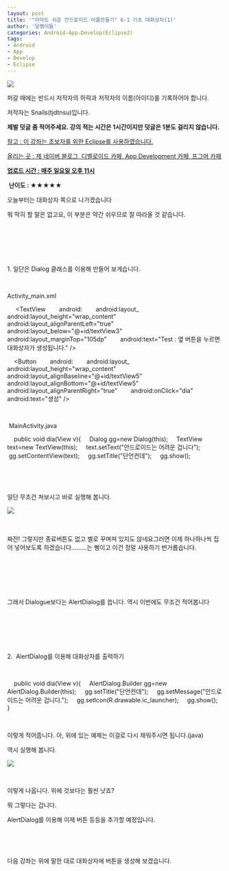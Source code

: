 ```yaml
---
layout: post
title: '"아마도 쉬운 안드로이드 어플만들기" 6-1 기초 대화상자(1)'
author: '달팽이들'
categories: Android-App-Develop(Eclipse2)
tags:
- Android
- App
- Develop
- Eclipse
---
```



<script> location.href='https://cafe.naver.com/develoid/303020' ; </script>

<p></p>
<p><img src="https://dthumb-phinf.pstatic.net/?src=%22http%3A%2F%2Fpostfiles3.naver.net%2F20130523_178%2Ftjdtnsu_1369283538974akCh1_JPEG%2Fand.jpg%3Ftype%3Dw2%22&amp;type=cafe_wa740"></p>
<p>퍼갈 때에는 반드시 저작자의 허락과 저작자의 이름(아이디)를 기록하어야 합니다.</p>
<p>저작자는 Snails(tjdtnsu)입니다.</p>
<p><strong>제발 덧글 좀 적어주세요. 강의 적는 시간은 1시간이지만 덧글은 1분도 걸리지 않습니다.</strong></p>
<p><u>참고 : 이 강좌는 초보자를 위한 Eclipse를 사용하였습니다.</u></p>
<p><u>올리는 곳 : 제 네이버 블로그, 디벨로이드 카페, App Development 카페, 프그머 카페</u></p>
<p><u><strong>업로드 시간 : 매주 일요일 오후 11시</strong></u><p></p>
<p>&nbsp;<strong>난이도 : ★★★★★</strong>&nbsp;</p>
<p></p>
<p>﻿﻿오늘부터는 대화상자 쪽으로 나가겠습니다</p>
<p>﻿뭐 딱히 할 말은 없고요,&nbsp;이 부분은 약간 쉬우므로 잘 따라올 것 같습니다.&nbsp;</p>
<p>﻿&nbsp;</p>
<p>﻿&nbsp;</p>
<p>﻿&nbsp;</p>
<p>1. 일단은 Dialog 클래스를 이용해 만들어 보게습니다.&nbsp;</p>
<p>﻿&nbsp;</p>
<p>﻿Activity_main.xml&nbsp;</p>
<p>﻿&nbsp;&nbsp;&nbsp;&nbsp; &lt;TextView&nbsp;&nbsp;&nbsp;&nbsp;&nbsp;&nbsp;&nbsp; android:&nbsp;&nbsp;&nbsp;&nbsp;&nbsp;&nbsp;&nbsp; android:layout_&nbsp;&nbsp;&nbsp;&nbsp;&nbsp;&nbsp;&nbsp; android:layout_height="wrap_content"&nbsp;&nbsp;&nbsp;&nbsp;&nbsp;&nbsp;&nbsp; android:layout_alignParentLeft="true"&nbsp;&nbsp;&nbsp;&nbsp;&nbsp;&nbsp;&nbsp; android:layout_below="@+id/textView3"&nbsp;&nbsp;&nbsp;&nbsp;&nbsp;&nbsp;&nbsp; android:layout_marginTop="105dp"&nbsp;&nbsp;&nbsp;&nbsp;&nbsp;&nbsp;&nbsp; android:text="Test : 옆 버튼을 누르면 대화상자가 생성됩니다." /&gt;</p>
<p>&nbsp;&nbsp;&nbsp; &lt;Button&nbsp;&nbsp;&nbsp;&nbsp;&nbsp;&nbsp;&nbsp; android:&nbsp;&nbsp;&nbsp;&nbsp;&nbsp;&nbsp;&nbsp; android:layout_&nbsp;&nbsp;&nbsp;&nbsp;&nbsp;&nbsp;&nbsp; android:layout_height="wrap_content"&nbsp;&nbsp;&nbsp;&nbsp;&nbsp;&nbsp;&nbsp; android:layout_alignBaseline="@+id/textView5"&nbsp;&nbsp;&nbsp;&nbsp;&nbsp;&nbsp;&nbsp; android:layout_alignBottom="@+id/textView5"&nbsp;&nbsp;&nbsp;&nbsp;&nbsp;&nbsp;&nbsp; android:layout_alignParentRight="true"&nbsp;&nbsp;&nbsp;&nbsp;&nbsp;&nbsp;&nbsp; android:onClick="dia"&nbsp;&nbsp;&nbsp;&nbsp;&nbsp;&nbsp;&nbsp; android:text="생성" /&gt;&nbsp;</p>
<p>&nbsp;</p>
<p>﻿&nbsp;﻿MainActivity.java</p>
<p>&nbsp;&nbsp;&nbsp; public void dia(View v){&nbsp;&nbsp;&nbsp; &nbsp;Dialog gg=new Dialog(this);&nbsp;&nbsp;&nbsp; &nbsp;TextView text=new TextView(this);&nbsp;&nbsp;&nbsp; &nbsp;text.setText("안드로이드는 어려운 겁니다");&nbsp;&nbsp;&nbsp; &nbsp;gg.setContentView(text);&nbsp;&nbsp;&nbsp; &nbsp;gg.setTitle("단언컨데");&nbsp;&nbsp;&nbsp; &nbsp;gg.show();&nbsp;</p>
<p>&nbsp;</p>
<p>﻿&nbsp;&nbsp;</p>
<p>일단 무조건 쳐보시고 바로 실행해 봅니다.&nbsp;</p>
<p><img src="https://dthumb-phinf.pstatic.net/?src=%22http%3A%2F%2Fblogfiles.naver.net%2F20130901_35%2Ftjdtnsu_1378021266617nqsmf_PNG%2F%25C1%25A6%25B8%25F1_%25BE%25F8%25C0%25BD.png%22&amp;type=cafe_wa740">&nbsp;</p>
<p>﻿&nbsp;</p>
<p>짜잔! 그렇지만 종료버튼도 없고 별로 꾸며져 있지도 않네요그러면 이제 하나하나씩 집어 넣어보도록 하겠습니다.........는 뻥이고 이건 정말 사용하기 번거롭습니다.</p>
﻿</p>
﻿<p></p>
<p>&nbsp;</p>
<p>﻿그래서 Dialogue보다는 AlertDialog를 씁니다.&nbsp;역시 이번에도 무조건 적어봅니다&nbsp;</p>
<p>﻿&nbsp;</p>
<p>&nbsp;</p>
<p>﻿&nbsp;</p>
<p>2.﻿ ﻿&nbsp;AlertDialog를 이용해 대화상자를 출력하기</p>
<p>&nbsp;</p>
<p>&nbsp;&nbsp;&nbsp; public void dia(View v){&nbsp;&nbsp;&nbsp; &nbsp;AlertDialog.Builder gg=new AlertDialog.Builder(this);&nbsp;&nbsp;&nbsp; &nbsp;gg.setTitle("단언컨데");&nbsp;&nbsp;&nbsp; &nbsp;gg.setMessage("안드로이드는 어려운 겁니다.");&nbsp;&nbsp;&nbsp; &nbsp;gg.setIcon(R.drawable.ic_launcher);&nbsp;&nbsp;&nbsp; &nbsp;gg.show();&nbsp;&nbsp;&nbsp; }</p>
<p>﻿&nbsp;</p>
<p>﻿이렇게 적어줍니다. 아, 위에 있는 예제는 이걸로 다시 채워주시면 됩니다.(java)&nbsp;</p>
<p>역시 실행해 봅니다.﻿&nbsp;</p>
<p><img src="https://dthumb-phinf.pstatic.net/?src=%22http%3A%2F%2Fblogfiles.naver.net%2F20130901_284%2Ftjdtnsu_13780225446510IJLA_PNG%2F%25C1%25A6%25B8%25F1_%25BE%25F8%25C0%25BD.png%22&amp;type=cafe_wa740"></p>
<p>&nbsp;</p>
<p>이렇게 나옵니다. 위에 것보다는 훨씬 낫죠?&nbsp;</p>
<p>뭐 그렇다는 겁니다.&nbsp;</p>
<p>AlertDialog를 이용해 이제 버튼 등등을 추가할 예정입니다.&nbsp;</p>
<p>﻿&nbsp;</p>
<p>﻿&nbsp;</p>
<p>다음 강좌는 위에 말한 대로 대화상자에 버튼을 생성해 보겠습니다.﻿﻿&nbsp;</p>

